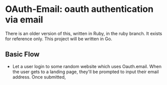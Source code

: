 # OAuth-Email: oauth authentication via email

There is an older version of this, written in Ruby, in the ruby branch. It exists for reference only. This project will be written in Go.

## Basic Flow
 - Let a user login to some random website which uses Oauth.email. When the user gets to a landing page, they'll be prompted to input their email address. Once submitted, 
